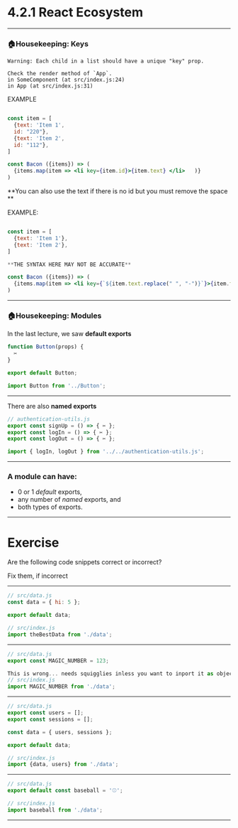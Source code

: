 # 4.2.1 React Ecosystem

---

### 🏠Housekeeping: Keys

```
Warning: Each child in a list should have a unique "key" prop.

Check the render method of `App`.
in SomeComponent (at src/index.js:24)
in App (at src/index.js:31)
```

EXAMPLE

```jsx

const item = [
  {text: 'Item 1',
  id: "220"},
  {text: 'Item 2',
  id: "112"},
]

const Bacon ({items}) => (
  {items.map(item => <li key={item.id}>{item.text} </li>   )}
)
```
**You can also use the text if there is no id but you must remove the space ** 

EXAMPLE: 

```jsx

const item = [
  {text: 'Item 1'},
  {text: 'Item 2'},
]

**THE SYNTAX HERE MAY NOT BE ACCURATE**

const Bacon ({items}) => (
  {items.map(item => <li key={`${item.text.replace(" ", "-")}`}>{item.text} </li>)}
)
```



---

### 🏠Housekeeping: Modules

In the last lecture, we saw **default exports**

```js
function Button(props) {
  ✂️
}

export default Button;
```

```js
import Button from '../Button';
```

---

There are also **named exports**

```js
// authentication-utils.js
export const signUp = () => { ✂️ };
export const logIn = () => { ✂️ };
export const logOut = () => { ✂️ };
```

```js
import { logIn, logOut } from '../../authentication-utils.js';
```

---

### A module can have:

- 0 or 1 _default_ exports,
- any number of _named_ exports, and
- both types of exports.

---

# Exercise

Are the following code snippets correct or incorrect?

Fix them, if incorrect

---

```js
// src/data.js
const data = { hi: 5 };

export default data;
```

```js
// src/index.js
import theBestData from './data';
```

---

```js
// src/data.js
export const MAGIC_NUMBER = 123;
```

```js
This is wrong... needs squigglies inless you want to inport it as object. 
// src/index.js
import MAGIC_NUMBER from './data';
```

---

```js
// src/data.js
export const users = [];
export const sessions = [];

const data = { users, sessions };

export default data;
```

```js
// src/index.js
import {data, users} from './data';
```

---

```js
// src/data.js
export default const baseball = '⚾️';

```

```js
// src/index.js
import baseball from './data';
```

---
